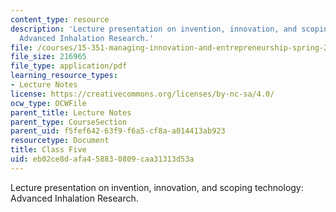 ```yaml
---
content_type: resource
description: 'Lecture presentation on invention, innovation, and scoping technology:
  Advanced Inhalation Research.'
file: /courses/15-351-managing-innovation-and-entrepreneurship-spring-2008/eb02ce8dafa458830809caa31313d53a_05_lec.pdf
file_size: 216965
file_type: application/pdf
learning_resource_types:
- Lecture Notes
license: https://creativecommons.org/licenses/by-nc-sa/4.0/
ocw_type: OCWFile
parent_title: Lecture Notes
parent_type: CourseSection
parent_uid: f5fef642-63f9-f6a5-cf8a-a014413ab923
resourcetype: Document
title: Class Five
uid: eb02ce8d-afa4-5883-0809-caa31313d53a
---
```

Lecture presentation on invention, innovation, and scoping technology: Advanced Inhalation Research.